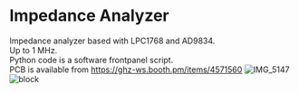 # Impedance Analyzer

Impedance analyzer based with LPC1768 and AD9834.<br>
Up to 1 MHz.<br>
Python code is a software frontpanel script.<br>
PCB is available from https://ghz-ws.booth.pm/items/4571560
![IMG_5147](https://user-images.githubusercontent.com/52226620/220911884-6163db18-658d-4219-b6cb-859c868670be.jpg)
![block](https://github.com/ghz-ws/LPC1768-IA/assets/52226620/2b946599-3d1d-4e98-9f64-572a38f4f26d)
